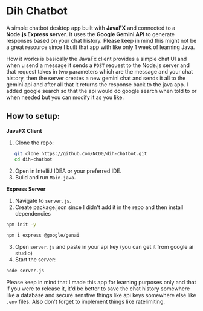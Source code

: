 # Dih Chatbot

A simple chatbot desktop app built with **JavaFX** and connected to a **Node.js Express server**. It uses the **Google Gemini API** to generate responses based on your chat history.
Please keep in mind this might not be a great resource since I built that app with like only 1 week of learning Java.

How it works is basically the JavaFx client provides a simple chat UI and when u send a message it sends a `POST` request to the Node.js server and that request takes in two parameters which are the message and your chat history, then the server creates a new gemini chat and sends it all to the gemini api and after all that it returns the response back to the java app.
I added google search so that the api would do google search when told to or when needed but you can modify it as you like.

## How to setup:
**JavaFX Client**
1. Clone the repo:
```bash
   git clone https://github.com/NCD0/dih-chatbot.git
   cd dih-chatbot
```
2. Open in IntelliJ IDEA or your preferred IDE.
3. Build and run `Main.java`.

**Express Server**
1. Navigate to `server.js`.
2. Create package.json since I didn't add it in the repo and then install dependencies
```bash
npm init -y
```
```bash
npm i express @google/genai
```
3. Open `server.js` and paste in your api key (you can get it from google ai studio)
4. Start the server:
```bash
node server.js
```

Please keep in mind that I made this app for learning purposes only and that if you were to release it, it'd be better to save the chat history somewhere like a database and secure senstive things like api keys somewhere else like `.env` files. Also don't forget to implement things like ratelimiting.
